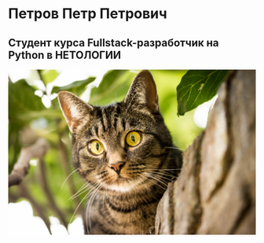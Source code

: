 # Петров Петр Петрович
## Cтудент курса Fullstack-разработчик на Python в НЕТОЛОГИИ

![ajnj](img/001.jpg)

